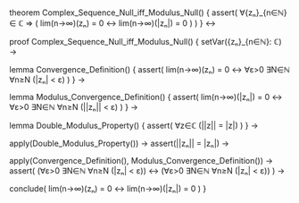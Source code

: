 theorem Complex_Sequence_Null_iff_Modulus_Null() {
  assert(
    ∀{zₙ}_{n∈ℕ} ∈ ℂ ⇒ (
      lim(n→∞)(zₙ) = 0 ↔ lim(n→∞)(|zₙ|) = 0
    )
  )
} ↔

proof Complex_Sequence_Null_iff_Modulus_Null() {
  setVar({zₙ}_{n∈ℕ}: ℂ) →
  
  lemma Convergence_Definition() {
    assert(
      lim(n→∞)(zₙ) = 0 ↔
      ∀ε>0 ∃N∈ℕ ∀n≥N (|zₙ| < ε)
    )
  } →
  
  lemma Modulus_Convergence_Definition() {
    assert(
      lim(n→∞)(|zₙ|) = 0 ↔
      ∀ε>0 ∃N∈ℕ ∀n≥N (||zₙ|| < ε)
    )
  } →
  
  lemma Double_Modulus_Property() {
    assert(
      ∀z∈ℂ (||z|| = |z|)
    )
  } →
  
  apply(Double_Modulus_Property()) →
  assert(||zₙ|| = |zₙ|) →
  
  apply(Convergence_Definition(), Modulus_Convergence_Definition()) →
  assert(
    (∀ε>0 ∃N∈ℕ ∀n≥N (|zₙ| < ε)) ↔
    (∀ε>0 ∃N∈ℕ ∀n≥N (|zₙ| < ε))
  ) →
  
  conclude(
    lim(n→∞)(zₙ) = 0 ↔ lim(n→∞)(|zₙ|) = 0
  )
}